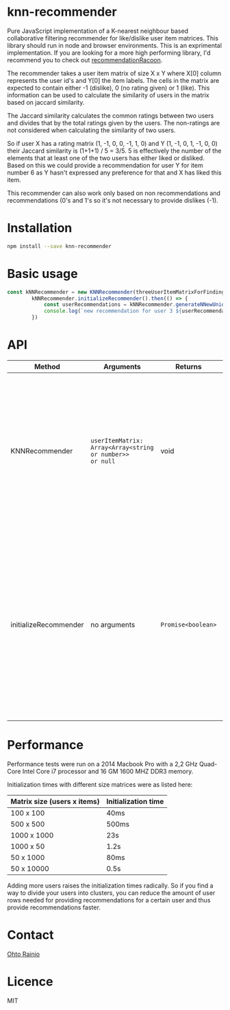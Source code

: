 # knn-recommender
Pure JavaScript implementation of a K-nearest neighbour based collaborative filtering recommender for like/dislike user item matrices. This library should run in node and browser environments. This is an exprimental implementation. If you are looking for a more high performing library, I'd recommend you to check out [recommendationRacoon](https://github.com/guymorita/recommendationRaccoon).

The recommender takes a user item matrix of size X x Y where X[0] column represents the user id's and Y[0] the item labels. The cells in the matrix are expected to contain either -1 (dislike), 0 (no rating given) or 1 (like). This information can be used to calculate the similarity of users in the matrix based on jaccard similarity.

The Jaccard similarity calculates the common ratings between two users and divides that by the total ratings given by the users. The non-ratings are not considered when calculating the similarity of two users.

So if user X has a rating matrix (1, -1, 0, 0, -1, 1, 0) and Y (1, -1, 0, 1, -1, 0, 0) their Jaccard similarity is (1+1+1) / 5 = 3/5. 5 is effectively the number of the elements that at least one of the two users has either liked or disliked. Based on this we could provide a recommendation for user Y for item number 6 as Y hasn't expressed any preference for that and X has liked this item.

This recommender can also work only based on non recommendations and recommendations (0's and 1's so it's not necessary to provide dislikes (-1).

# Installation
```bash
npm install --save knn-recommender
```

# Basic usage

```js
const kNNRecommender = new KNNRecommender(threeUserItemMatrixForFindingRecommendations)
        kNNRecommender.initializeRecommender().then(() => {
            const userRecommendations = kNNRecommender.generateNNewUniqueRecommendationsForUserId('user 3')
            console.log(`new recommendation for user 3 ${userRecommendations[0].itemId}`)
        })
```

# API

Method             | Arguments          | Returns      | Description                      | Example  
------------------|---------------|---------------|-------------|------------  
KNNRecommender | ```userItemMatrix: Array<Array<string or number>> or null ```| void | This constructor takes a X x Y user item matrix as its argument. X[0] column represents the user id's and Y[0] the item labels. The cells in the matrix are expected to contain either -1 (dislike), 0 (no rating given) or 1 (like). The matrix can be null and you can use the addNewItemToDataset anda addNewUserToDataset methods for initializing the matrix | ```const kNNRecommender = new KNNRecommender([['emptycorner', 'item 1', 'item 2', 'item 3', 'item 4','item 5', 'item 6', 'item 7'], ['user 1', 1, -1, 0, 0, -1, 1, 0], ['user 2', 1, -1, 0, 1, -1, 0, 0]]) ```
initializeRecommender | no arguments | ``` Promise<boolean> ``` | Initializes the recommender based on the provided user item matrix so we can start asking recommendations from it. If you add new items or users to the matrix and want the updates to affect the recommendations, you need to run this initialization again. This initialization is a heavy (roughly: O(n^3) + O(n * log(n)) operation. The method returns a Promise that resolves to true when the initialization is completed succesfully. | ```kNNRecommender.initializeRecommender().then(() => {... ```

# Performance

Performance tests were run on a 2014 Macbook Pro with a 2,2 GHz Quad-Core Intel Core i7 processor and 16 GM 1600 MHZ DDR3 memory.

Initialization times with different size matrices were as listed here:

Matrix size (users x items)      | Initialization time
------------------|---------------
100 x 100 | 40ms 
500 x 500 | 500ms 
1000 x 1000 | 23s
1000 x 50 | 1.2s
50 x 1000 | 80ms
50 x 10000 | 0.5s

Adding more users raises the initialization times radically. So if you find a way to divide your users into clusters, you can reduce the amount of user rows needed for providing recommendations for a certain user and thus provide recommendations faster.


# Contact

[Ohto Rainio](https://www.linkedin.com/in/ohtorainio/)

# Licence

MIT



